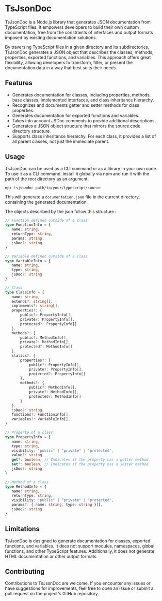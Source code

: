 # TsJsonDoc

TsJsonDoc is a Node.js library that generates JSON documentation from TypeScript files. It empowers developers to build their own custom documentation, free from the constraints of interfaces and output formats imposed by existing documentation solutions.

By traversing TypeScript files in a given directory and its subdirectories, TsJsonDoc generates a JSON object that describes the classes, methods, properties, exported functions, and variables. This approach offers great flexibility, allowing developers to transform, filter, or present the documentation data in a way that best suits their needs.

## Features

- Generates documentation for classes, including properties, methods, base classes, implemented interfaces, and class inheritance hierarchy.
- Recognizes and documents getter and setter methods for class properties.
- Generates documentation for exported functions and variables.
- Takes into account JSDoc comments to provide additional descriptions.
- Generates a JSON object structure that mirrors the source code directory structure.
- Supports class inheritance hierarchy. For each class, it provides a list of all parent classes, not just the immediate parent.

## Usage

TsJsonDoc can be used as a CLI command or as a library in your own code. To use it as a CLI command, install it globally via npm and run it with the path of the root directory as an argument:

```
npx tsjsondoc path/to/your/typescript/source
```

This will generate a `documentation.json` file in the current directory, containing the generated documentation.

The objects described by the json follow this structure :

 ```typescript
 // Function defined outside of a class 
type FunctionInfo = {
    name: string,
    returnType: string,
    params: string,
    jsDoc?: string
}

// Variable defined outside of a class
type VariableInfo = {
    name: string,
    type: string,
    jsDoc?: string
}

// Class
type ClassInfo = {
    name: string,
    extends?: string[],
    implements?: string[],
    properties?: {
        public?: PropertyInfo[],
        private?: PropertyInfo[],
        protected?: PropertyInfo[]
    },
    methods?: {
        public?: MethodInfo[],
        private?: MethodInfo[],
        protected?: MethodInfo[]
    },
    statics?: {
        properties?: {
            public?: PropertyInfo[],
            private?: PropertyInfo[],
            protected?: PropertyInfo[]
        },
        methods?: {
            public?: MethodInfo[],
            private?: MethodInfo[],
            protected?: MethodInfo[]
        }
    },
    jsDoc?: string,
    functions?: FunctionInfo[],
    variables?: VariableInfo[],
}

// Property of a class
type PropertyInfo = {
    name: string,
    type: string,
    visibility: "public" | "private" | "protected",
    value?: string,
    get?: boolean, // Indicates if the property has a getter method
    set?: boolean, // Indicates if the property has a setter method
    jsDoc?: string
}

// Method of a class
type MethodInfo = {
    name: string,
    returnType: string,
    visibility: "public" | "private" | "protected",
    params?: { name: string, type: string }[],
    jsDoc?: string
}
  ```

## Limitations

TsJsonDoc is designed to generate documentation for classes, exported functions, and variables. It does not support modules, namespaces, global functions, and other TypeScript features. Additionally, it does not generate HTML documentation or other output formats.

## Contributing

Contributions to TsJsonDoc are welcome. If you encounter any issues or have suggestions for improvements, feel free to open an issue or submit a pull request on the project's GitHub repository.